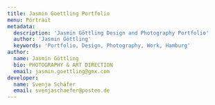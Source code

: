 ```yaml
---
title: Jasmin Goettling Portfolio
menu: Portrait
metadata:
  description: 'Jasmin Göttling Design and Photography Portfolio'
  author: 'Jasmin Göttling'
  keywords: 'Portfolio, Design, Photography, Work, Hamburg'
author:
  name: Jasmin Gōttling
  bio: PHOTOGRAPHY & ART DIRECTION
  email: jasmin.goettling@gmx.com
developer:
  name: Svenja Schäfer
  email: svenjaschaefer@posteo.de
---
```

